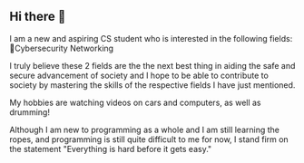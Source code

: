 ## Hi there 👋

I am a new and aspiring CS student who is interested in the following fields:
🔐Cybersecurity
Networking

I truly believe these 2 fields are the the next best thing in aiding the safe and secure advancement of society and I hope to be able to contribute to society by mastering the skills of the respective fields I have just mentioned.

My hobbies are watching videos on cars and computers, as well as drumming!

Although I am new to programming as a whole and I am still learning the ropes, and programming is still quite difficult to me for now, I stand firm on the statement "Everything is hard before it gets easy."

<!--
**NextSemIsMySem/NextSemIsMySem** is a ✨ _special_ ✨ repository because its `README.md` (this file) appears on your GitHub profile.

Here are some ideas to get you started:

- 🔭 I’m currently working on ...
- 🌱 I’m currently learning ...
- 👯 I’m looking to collaborate on ...
- 🤔 I’m looking for help with ...
- 💬 Ask me about ...
- 📫 How to reach me: ...
- 😄 Pronouns: ...
- ⚡ Fun fact: ...
-->
